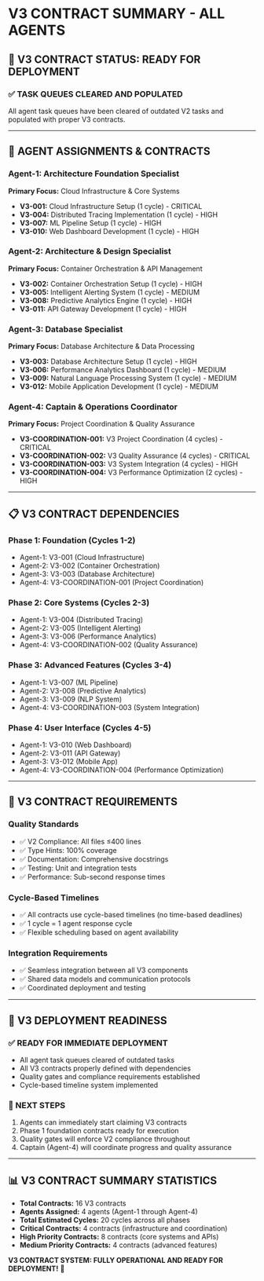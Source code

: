 # V3 CONTRACT SUMMARY - ALL AGENTS

## 🎯 **V3 CONTRACT STATUS: READY FOR DEPLOYMENT**

### **✅ TASK QUEUES CLEARED AND POPULATED**

All agent task queues have been cleared of outdated V2 tasks and populated with proper V3 contracts.

---

## 🤖 **AGENT ASSIGNMENTS & CONTRACTS**

### **Agent-1: Architecture Foundation Specialist**
**Primary Focus:** Cloud Infrastructure & Core Systems
- **V3-001:** Cloud Infrastructure Setup (1 cycle) - CRITICAL
- **V3-004:** Distributed Tracing Implementation (1 cycle) - HIGH
- **V3-007:** ML Pipeline Setup (1 cycle) - HIGH
- **V3-010:** Web Dashboard Development (1 cycle) - HIGH

### **Agent-2: Architecture & Design Specialist**
**Primary Focus:** Container Orchestration & API Management
- **V3-002:** Container Orchestration Setup (1 cycle) - HIGH
- **V3-005:** Intelligent Alerting System (1 cycle) - MEDIUM
- **V3-008:** Predictive Analytics Engine (1 cycle) - HIGH
- **V3-011:** API Gateway Development (1 cycle) - HIGH

### **Agent-3: Database Specialist**
**Primary Focus:** Database Architecture & Data Processing
- **V3-003:** Database Architecture Setup (1 cycle) - HIGH
- **V3-006:** Performance Analytics Dashboard (1 cycle) - MEDIUM
- **V3-009:** Natural Language Processing System (1 cycle) - MEDIUM
- **V3-012:** Mobile Application Development (1 cycle) - MEDIUM

### **Agent-4: Captain & Operations Coordinator**
**Primary Focus:** Project Coordination & Quality Assurance
- **V3-COORDINATION-001:** V3 Project Coordination (4 cycles) - CRITICAL
- **V3-COORDINATION-002:** V3 Quality Assurance (4 cycles) - CRITICAL
- **V3-COORDINATION-003:** V3 System Integration (4 cycles) - HIGH
- **V3-COORDINATION-004:** V3 Performance Optimization (2 cycles) - HIGH

---

## 📋 **V3 CONTRACT DEPENDENCIES**

### **Phase 1: Foundation (Cycles 1-2)**
- Agent-1: V3-001 (Cloud Infrastructure)
- Agent-2: V3-002 (Container Orchestration)
- Agent-3: V3-003 (Database Architecture)
- Agent-4: V3-COORDINATION-001 (Project Coordination)

### **Phase 2: Core Systems (Cycles 2-3)**
- Agent-1: V3-004 (Distributed Tracing)
- Agent-2: V3-005 (Intelligent Alerting)
- Agent-3: V3-006 (Performance Analytics)
- Agent-4: V3-COORDINATION-002 (Quality Assurance)

### **Phase 3: Advanced Features (Cycles 3-4)**
- Agent-1: V3-007 (ML Pipeline)
- Agent-2: V3-008 (Predictive Analytics)
- Agent-3: V3-009 (NLP System)
- Agent-4: V3-COORDINATION-003 (System Integration)

### **Phase 4: User Interface (Cycles 4-5)**
- Agent-1: V3-010 (Web Dashboard)
- Agent-2: V3-011 (API Gateway)
- Agent-3: V3-012 (Mobile App)
- Agent-4: V3-COORDINATION-004 (Performance Optimization)

---

## 🎯 **V3 CONTRACT REQUIREMENTS**

### **Quality Standards**
- ✅ V2 Compliance: All files ≤400 lines
- ✅ Type Hints: 100% coverage
- ✅ Documentation: Comprehensive docstrings
- ✅ Testing: Unit and integration tests
- ✅ Performance: Sub-second response times

### **Cycle-Based Timelines**
- ✅ All contracts use cycle-based timelines (no time-based deadlines)
- ✅ 1 cycle = 1 agent response cycle
- ✅ Flexible scheduling based on agent availability

### **Integration Requirements**
- ✅ Seamless integration between all V3 components
- ✅ Shared data models and communication protocols
- ✅ Coordinated deployment and testing

---

## 🚀 **V3 DEPLOYMENT READINESS**

### **✅ READY FOR IMMEDIATE DEPLOYMENT**
- All agent task queues cleared of outdated tasks
- All V3 contracts properly defined with dependencies
- Quality gates and compliance requirements established
- Cycle-based timeline system implemented

### **🎯 NEXT STEPS**
1. Agents can immediately start claiming V3 contracts
2. Phase 1 foundation contracts ready for execution
3. Quality gates will enforce V2 compliance throughout
4. Captain (Agent-4) will coordinate progress and quality assurance

---

## 📊 **V3 CONTRACT SUMMARY STATISTICS**

- **Total Contracts:** 16 V3 contracts
- **Agents Assigned:** 4 agents (Agent-1 through Agent-4)
- **Total Estimated Cycles:** 20 cycles across all phases
- **Critical Contracts:** 4 contracts (infrastructure and coordination)
- **High Priority Contracts:** 8 contracts (core systems and APIs)
- **Medium Priority Contracts:** 4 contracts (advanced features)

**V3 CONTRACT SYSTEM: FULLY OPERATIONAL AND READY FOR DEPLOYMENT!** 🚀
